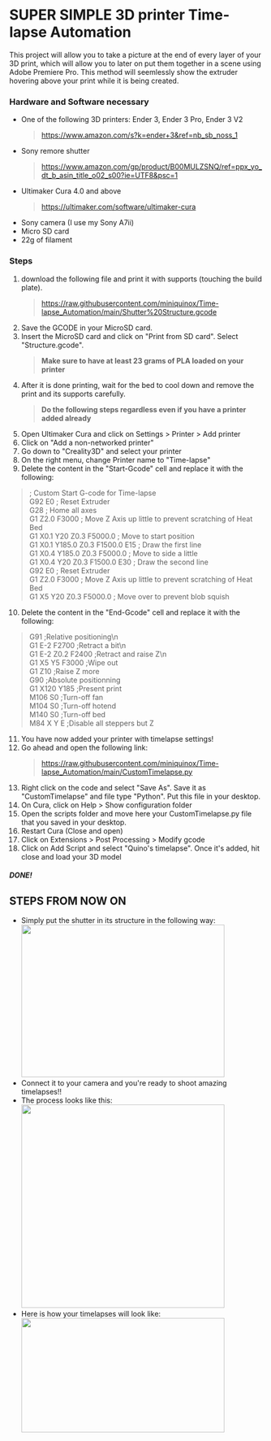 # SUPER SIMPLE 3D printer Time-lapse Automation

This project will allow you to take a picture at the end of every layer of your 3D print,
which will allow you to later on put them together in a scene using Adobe Premiere Pro.
This method will seemlessly show the extruder hovering above your print while it is being 
created. 

### Hardware and Software necessary

- One of the following 3D printers: Ender 3, Ender 3 Pro, Ender 3 V2  
     > https://www.amazon.com/s?k=ender+3&ref=nb_sb_noss_1
- Sony remore shutter  
     > https://www.amazon.com/gp/product/B00MULZSNQ/ref=ppx_yo_dt_b_asin_title_o02_s00?ie=UTF8&psc=1   
- Ultimaker Cura 4.0 and above  
     > https://ultimaker.com/software/ultimaker-cura  
- Sony camera (I use my Sony A7ii)  
- Micro SD card  
- 22g of filament 

### Steps

1. download the following file and print it with supports (touching the build plate).  
      > https://raw.githubusercontent.com/miniquinox/Time-lapse_Automation/main/Shutter%20Structure.gcode
2. Save the GCODE in your MicroSD card.
3. Insert the MicroSD card and click on "Print from SD card". Select "Structure.gcode".  
      > **Make sure to have at least 23 grams of PLA loaded on your printer**  
4. After it is done printing, wait for the bed to cool down and remove the print and its supports carefully.  
      > **Do the following steps regardless even if you have a printer added already**  
5. Open Ultimaker Cura and click on Settings > Printer > Add printer
6. Click on "Add a non-networked printer"
7. Go down to "Creality3D" and select your printer
8. On the right menu, change Printer name to "Time-lapse"  
9. Delete the content in the "Start-Gcode" cell and replace it with the following:
  > ; Custom Start G-code for Time-lapse  
G92 E0 ; Reset Extruder  
G28 ; Home all axes  
G1 Z2.0 F3000 ; Move Z Axis up little to prevent scratching of Heat Bed  
G1 X0.1 Y20 Z0.3 F5000.0 ; Move to start position  
G1 X0.1 Y185.0 Z0.3 F1500.0 E15 ; Draw the first line  
G1 X0.4 Y185.0 Z0.3 F5000.0 ; Move to side a little  
G1 X0.4 Y20 Z0.3 F1500.0 E30 ; Draw the second line  
G92 E0 ; Reset Extruder  
G1 Z2.0 F3000 ; Move Z Axis up little to prevent scratching of Heat Bed  
G1 X5 Y20 Z0.3 F5000.0 ; Move over to prevent blob squish  
  
10. Delete the content in the "End-Gcode" cell and replace it with the following:
> G91 ;Relative positioning\n  
G1 E-2 F2700 ;Retract a bit\n  
G1 E-2 Z0.2 F2400 ;Retract and raise Z\n  
G1 X5 Y5 F3000 ;Wipe out  
G1 Z10 ;Raise Z more  
G90 ;Absolute positionning  
G1 X120 Y185 ;Present print  
M106 S0 ;Turn-off fan  
M104 S0 ;Turn-off hotend  
M140 S0 ;Turn-off bed  
M84 X Y E ;Disable all steppers but Z  

11. You have now added your printer with timelapse settings!  
12. Go ahead and open the following link:  
      > https://raw.githubusercontent.com/miniquinox/Time-lapse_Automation/main/CustomTimelapse.py
13. Right click on the code and select "Save As". Save it as "CustomTimelapse" and file type "Python". Put this file in your desktop.
14. On Cura, click on Help > Show configuration folder
15. Open the scripts folder and move here your CustomTimelapse.py file that you saved in your desktop.
16. Restart Cura (Close and open)
17. Click on Extensions > Post Processing > Modify gcode
18. Click on Add Script and select "Quino's timelapse". Once it's added, hit close and load your 3D model
##### DONE!

## STEPS FROM NOW ON
- Simply put the shutter in its structure in the following way:  
  <img src="https://raw.githubusercontent.com/miniquinox/Projects/master/20210225_153939.jpg" width="400" height="300">
- Connect it to your camera and you're ready to shoot amazing timelapses!!
- The process looks like this:  
  <img src="https://github.com/miniquinox/Projects/blob/master/20210225_162330_1.gif" height="400">
- Here is how your timelapses will look like:  
  <img src="https://github.com/miniquinox/Projects/blob/master/Final%20Video%203%201080p_2.gif" width="400" height="225">

